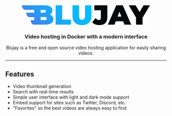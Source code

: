 &nbsp;
<p align="center">
    <picture>
        <source media="(prefers-color-scheme: dark)" srcset="doc/logo-dark.svg">
        <img alt="Blujay" src="doc/logo-light.svg" width="400px">
    </picture>
</p>
<h3 align="center">Video hosting in Docker with a modern interface
</h3>
<p align="center">
    Blujay is a free and open source video hosting application for easily sharing videos.
</p>
<hr/>

## Features
- Video thumbnail generation
- Search with real-time results
- Simple user interface with light and dark mode support
- Embed support for sites such as Twitter, Discord, etc.
- "Favorites" so the best videos are always easy to find